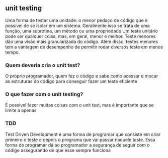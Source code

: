 ## unit testing
Uma forma de testar uma unidade: o menor pedaço de código que é possível de se isolar em um sistema. Geralmente isso se trata de uma função, uma subrotina, um método ou uma propriedade
Um teste unitário pode ser qualquer coisa, mas, em geral, menor é melhor. Teste menores dão uma visão mais granularizada do código. Além disso, testes menores tem a vantagem de desempenho de permitir rodar diversos teste em menos tempo.

### Quem deveria cria o unit test?
O próprio programador, quem fez o código e sabe como acessar e mocar as estruturas do código para conseguir fazer um teste eficiente

### O que fazer com o unit testing?
É possível fazer muitas coisas com o unit test, mas é importante que se limite a apenas

### TDD
Test Driven Development é uma forma de programar que consiste em criar primeiro o teste e depois o programa que vai passar naquele teste. Essa forma de programar dá ao programador a segurança de seguir com o código assegurando de que esse sempre funciona  